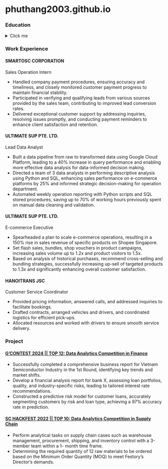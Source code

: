 # phuthang2003.github.io

### Education
<details>
  <summary>Click me</summary>
  
#### Foreign Trade University
Bachelor of Japanese-Style International Business 
- GPA: 3.71/4.00
- Awarded two one-semester scholarships for distinguished academic performance and active contribution to extracurricular activities.

#### U.S. Embassy In Hanoi X CodeGym
Data Analytics for Beginners
- Awarded certificate of excellence for Promising Project and a scholarship for Python course in CodeGym.
</details>


### Work Experience
#### SMARTOSC CORPORATION
Sales Operation Intern
- Handled company payment procedures, ensuring accuracy and timeliness, and closely monitored customer
payment progress to maintain financial stability.
- Participated in verifying and qualifying leads from various sources provided by the sales team, contributing to
improved lead conversion rates.
- Delivered exceptional customer support by addressing inquiries, resolving issues promptly, and conducting
payment reminders to enhance client satisfaction and retention.

#### ULTIMATE SUP PTE. LTD.
Lead Data Analyst
- Built a data pipeline from raw to transformed data using Google Cloud Platform, leading to a 40% increase in query
performance and enabling more effective data analysis for data-informed decision making.
- Directed a team of 3 data analysts in performing descriptive analysis using Python and SQL, enhancing sales
performance on e-commerce platforms by 25% and informed strategic decision-making for operation department.
- Automated weekly operation reporting with Python scripts and SQL stored procedures, saving up to 70% of
working hours previously spent on manual data cleaning and validation.

#### ULTIMATE SUP PTE. LTD.
E-commerce Executive
- Spearheaded a plan to scale e-commerce operations, resulting in a 150% rise in sales revenue of specific products on
Shopee Singapore.
- Set flash sales, bundles, shop vouchers in product campaigns, increasing sales volume up to 1.2x and product
visitors to 1.5x.
- Based on analysis of historical purchases, recommend cross-selling and bundling strategies, successfully increasing
up-sell of targeted products to 1.3x and significantly enhancing overall customer satisfaction.

#### HANOITRANS JSC
Customer Service Coordinator
- Provided pricing information, answered calls, and addressed inquiries to facilitate bookings.
- Drafted contracts, arranged vehicles and drivers, and coordinated logistics for efficient pick-ups.
- Allocated resources and worked with drivers to ensure smooth service delivery.

### Project
#### [G’CONTEST 2024 || TOP 12: Data Analytics Competition in Finance](https://github.com/phuthang2003/G-Contest-2024-Data-Analytics-In-Finance-and-Banking)
- Successfully completed a comprehensive business report for Vietnam Semiconductor Industry in the 1st Round,
identifying key trends and market shifts.
- Develop a financial analysis report for bank X, assessing loan portfolios, quality, and industry-specific risks, leading
to tailored interest rate recommendations.
- Constructed a predictive risk model for customer loans, accurately segmenting customers by risk and loan type,
achieving a 97% accuracy rate in prediction.

####  [SC HACKFEST 2022 || TOP 10: Data Analytics Competition in Supply Chain](https://github.com/phuthang2003/SCHackfest-2022-Data-Analytics-In-Warehouse-Management)
- Perform analytical tasks on supply chain cases such as warehouse management, procurement, shipping, and
inventory control with a 3-member team within a 1- month time frame.
- Determining the required quantity of 12 raw materials to be ordered based on the Minimum Order Quantity
(MOQ) to meet Festory’s Director’s demands.
